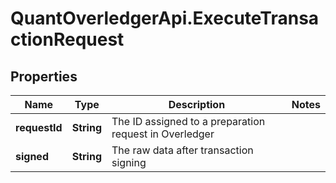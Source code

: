 # QuantOverledgerApi.ExecuteTransactionRequest

## Properties

Name | Type | Description | Notes
------------ | ------------- | ------------- | -------------
**requestId** | **String** | The ID assigned to a preparation request in Overledger | 
**signed** | **String** | The raw data after transaction signing | 


